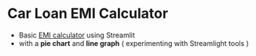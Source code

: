# Car Loan EMI Calculator
* Basic [EMI calculator](https://natiquefirstemi.streamlit.app/) using Streamlit 
* with a **pie chart** and **line graph** ( experimenting with Streamlight tools )  


